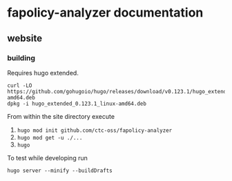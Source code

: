 fapolicy-analyzer documentation
===

## website

### building

Requires hugo extended.

```shell
curl -LO https://github.com/gohugoio/hugo/releases/download/v0.123.1/hugo_extended_0.123.1_linux-amd64.deb
dpkg -i hugo_extended_0.123.1_linux-amd64.deb
```

From within the site directory execute

1. `hugo mod init github.com/ctc-oss/fapolicy-analyzer`
2. `hugo mod get -u ./...`
3. `hugo`

To test while developing run

`hugo server --minify --buildDrafts`
